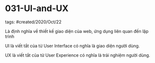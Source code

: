 # 031-UI-and-UX

tags: #created/2020/Oct/22

Là định nghĩa về thiết kế giao diện của web, ứng dụng liên quan đến lập trình

UI là viết tắt của từ User Interface có nghĩa là giao diện người dùng.

UX là viết tắt của từ User Experience có nghĩa là trải nghiệm người dùng.